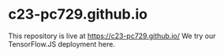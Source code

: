 # c23-pc729.github.io
This repository is live at https://c23-pc729.github.io/
We try our TensorFlow.JS deployment here.
